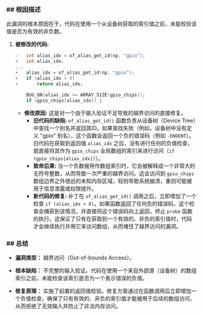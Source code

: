 ### **## 根因描述**

此漏洞的根本原因在于，代码在使用一个从设备树获取的索引值之前，未能校验该值是否为有效的非负数。

1.  **被修改的代码:**
    ```c
    -	int alias_idx = of_alias_get_id(np, "gpio");
    +	int alias_idx;
    ...
    +	alias_idx = of_alias_get_id(np, "gpio");
    +	if (alias_idx < 0)
    +		return alias_idx;
     
    	BUG_ON(alias_idx >= ARRAY_SIZE(gpio_chips));
    	if (gpio_chips[alias_idx]) {
    ```
    *   **修改原因:** 这是对一个由于输入验证不足导致的越界访问的直接修复。
        *   **旧代码的缺陷:** `of_alias_get_id()` 函数负责从设备树（Device Tree）中查找一个别名并返回其ID。如果查找失败（例如，设备树中没有定义 "gpio" 别名），这个函数会返回一个负的错误码（例如 `-ENOENT`）。旧代码在获取到返回值 `alias_idx` 之后，没有进行任何的负值检查，就直接将其作为 `gpio_chips` 全局数组的索引来进行访问（`if (gpio_chips[alias_idx])`）。
        *   **致命后果:** 当一个负数被用作数组索引时，它会被解释成一个非常大的无符号整数，从而导致一次严重的越界访问。这会访问到 `gpio_chips` 数组边界之外很远的未知内存区域，轻则导致系统崩溃，重则可能被用于信息泄露或权限提升。
        *   **新代码的修复:** 补丁在 `of_alias_get_id()` 调用之后，立即增加了一个检查 `if (alias_idx < 0)`。如果函数返回了任何负的错误码，这个检查会捕获到该情况，并直接将这个错误码向上返回，终止 `probe` 函数的执行。这保证了只有在获取到一个有效的、非负的索引值时，代码才会继续执行并用它来访问数组，从而堵住了越界访问的漏洞。

### **## 总结**

*   **漏洞类型：**
    越界访问（Out-of-bounds Access）。

*   **根本缺陷：**
    不完整的输入验证。代码在使用一个来自外部源（设备树）的数组索引之前，未能检查该索引是否为一个表示错误的负值。

*   **修复原理：**
    实施了前置的返回值校验。修复方案通过在函数调用后立即增加一个负值检查，确保了只有有效的、非负的索引值才能被用于后续的数组访问，从而拒绝了无效输入并防止了非法内存访问。